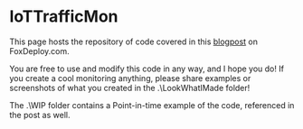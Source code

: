 # IoTTrafficMon

This page hosts the repository of code covered in this [blogpost](http://wp.me/p3Q7Nu-1gX) on FoxDeploy.com.

You are free to use and modify this code in any way, and I hope you do!  If you create a cool monitoring anything, please share examples or screenshots of what you created in the .\LookWhatIMade folder!

The .\WIP folder contains a Point-in-time example of the code, referenced in the post as well.